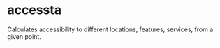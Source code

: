 # accessta
Calculates accessibility to different locations, features, services, from a given point.
